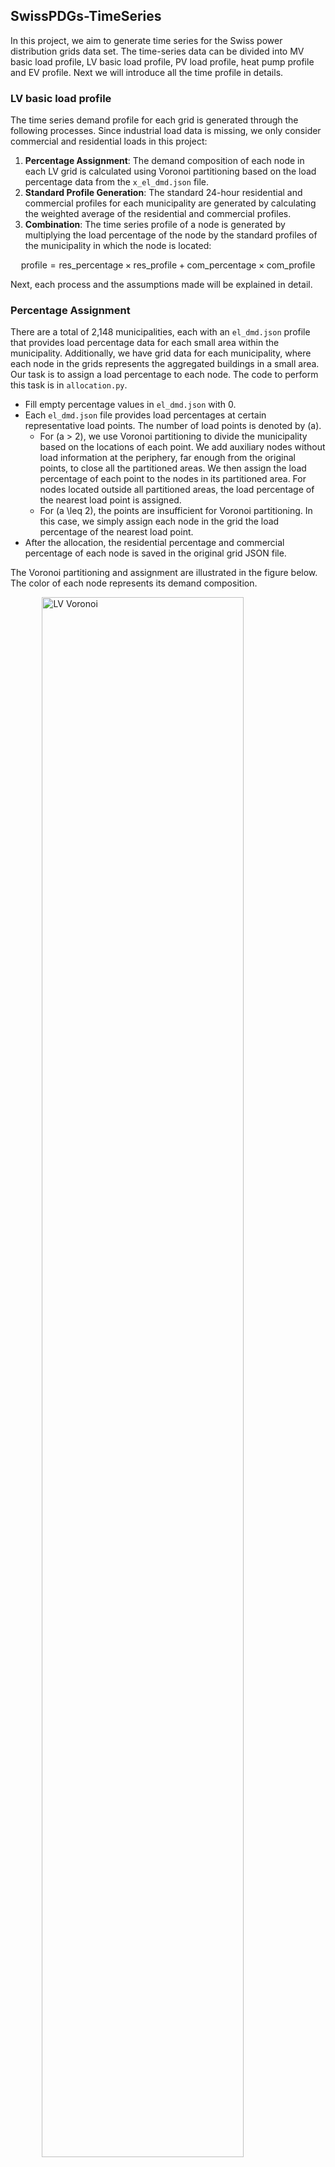 ## SwissPDGs-TimeSeries

In this project, we aim to generate time series for the Swiss power distribution grids data set. The time-series data can be divided into MV basic load profile, LV basic load profile, PV load profile, heat pump profile and EV profile. Next we will introduce all the time profile in details.

### LV basic load profile
The time series demand profile for each grid is generated through the following processes. Since industrial load data is missing, we only consider commercial and residential loads in this project:

1. **Percentage Assignment**: The demand composition of each node in each LV grid is calculated using Voronoi partitioning based on the load percentage data from the `x_el_dmd.json` file.
2. **Standard Profile Generation**: The standard 24-hour residential and commercial profiles for each municipality are generated by calculating the weighted average of the residential and commercial profiles.
3. **Combination**: The time series profile of a node is generated by multiplying the load percentage of the node by the standard profiles of the municipality in which the node is located:

```math
\text{profile} = \text{res\_percentage} \times \text{res\_profile} + \text{com\_percentage} \times \text{com\_profile}
```

Next, each process and the assumptions made will be explained in detail.

### Percentage Assignment

There are a total of 2,148 municipalities, each with an `el_dmd.json` profile that provides load percentage data for each small area within the municipality. Additionally, we have grid data for each municipality, where each node in the grids represents the aggregated buildings in a small area. Our task is to assign a load percentage to each node. The code to perform this task is in `allocation.py`.

- Fill empty percentage values in `el_dmd.json` with 0.
- Each `el_dmd.json` file provides load percentages at certain representative load points. The number of load points is denoted by \(a\).
  - For \(a > 2\), we use Voronoi partitioning to divide the municipality based on the locations of each point. We add auxiliary nodes without load information at the periphery, far enough from the original points, to close all the partitioned areas. We then assign the load percentage of each point to the nodes in its partitioned area. For nodes located outside all partitioned areas, the load percentage of the nearest load point is assigned.
  - For \(a \leq 2\), the points are insufficient for Voronoi partitioning. In this case, we simply assign each node in the grid the load percentage of the nearest load point.
- After the allocation, the residential percentage and commercial percentage of each node is saved in the original grid JSON file.

The Voronoi partitioning and assignment are illustrated in the figure below. The color of each node represents its demand composition.

<img src="Pictures/10_voronoi.png" alt="LV Voronoi" style="width:80%; height:auto; display:block; margin:auto;"/>



### Standard Profile Generation

- We categorized demand profiles by demand source and their construction period. The table below shows the categories. Then we counted the number of each type of demand in each municipality and computed weighted average demand curves accordingly. It is worth mentioning that this demand is 8760 hours, while we need to calculate the profile of millions of nodes, which is a big data storage and computational challenge, so in the next step, we calculated representative 24-hour profiles from this yearly profile.

| Load Type     | Residential                | Commercial                                      |
|---------------|----------------------------|-------------------------------------------------|
| Building Type | Single-family house        | School, Hospital, Offices, Shops, Restaurants   |
| Period        | Before 1920, 1920-1945, 1946-1960, 1961-1970, 1971-1980, 1981-1985, 1986-1990, 1991-1995, 1996-2000, 2001-2005, 2006-2010, 2011-2015 | Before 1920, 1920-1945, 1946-1960, 1961-1970, 1971-1980, 1981-1985, 1986-1990, 1991-1995, 1996-2000, 2001-2005, 2006-2010, 2011-2015 |

- After generating a yearly residential and commercial profile for each municipality, we further processed the yearly profile to get a representative daily profile to reduce data redundancy.
  - For the commercial demand profile, since it has significant seasonal differences, we use k-means to cluster the 365 daily profiles into several clusters. The number of clusters is determined by choosing the best silhouette score. 
  - For the residential demand profile, it doesn't have significant seasonal differences. We calculated an average daily profile using the yearly profile.
- Demand profiles for some municipalities are missing, we fill the missing profiles with average profile of other municipalities.
- Finally, the daily residential and commercial profiles are normalized to the range 0-1.

### Combination

The results derived in step 1 and step 2 are combined together, and the demand profile in each node can be calculated by the following formula:

```math
\text{profile} = \text{res\_percentage} \times \text{res\_profile} + \text{com\_percentage} \times \text{com\_profile}
```

Here is an example of how to generate the demand profile for a grid. You can copy the code below or run the code in `example.ipynb`.

```python
import pickle
import pandas as pd
import numpy as np
import geopandas as gpd
import os
import tqdm
import json
import warnings
import matplotlib.pyplot as plt

warnings.filterwarnings('ignore')

grid_id = '2'
# read folder dictionary
with open('PV/data_processing/dict_folder.json') as f:
    folders = json.load(f)
# read the profile
with open('municipality_profiles/commercial_profile_k-means.pkl', 'rb') as f:
    commercial_profile_kmean = pickle.load(f)
residential_profile = pd.read_csv('municipality_profiles/residential_profiles_24h.csv', index_col=0)
commercial_profile = pd.read_csv('municipality_profiles/commercial_profiles_24h.csv', index_col=0)
commercial_profile_day = commercial_profile_kmean[grid_id]['profile'].reshape(-1, 24)
counts = commercial_profile_kmean[grid_id]['counts']
repeated_profiles = [profile for profile, count in zip(commercial_profile_day, counts) for _ in range(count)]
np.random.shuffle(repeated_profiles)
commercial_profile_year = np.concatenate(repeated_profiles)
residential_profile_day = np.array(residential_profile[grid_id])
residential_profile_year = np.tile(residential_profile_day, 365)
```

```python
path = 'LV/' + folders[grid_id] + '/'
grid_ids = list(set([str(f.split('.')[0][:-6]) for f in os.listdir(path) if f.startswith(grid_id + '-')]))
print("Processing grid {} in municipality {}".format(grid_id, folders[grid_id]))
for n in tqdm.tqdm(range(len(grid_ids))):
    i = grid_ids[n]
    node_id = i + "_nodes"
    nodes = gpd.read_file('LV/' + folders[grid_id] + '/' + node_id)
    nodes['profile'] = {}
    for iter, row in nodes.iterrows():
        combined_profile = row['res_percentage'] * residential_profile_year + row['com_percentage'] * commercial_profile_year
        nodes.at[iter, 'profile'] = combined_profile
    # create folder LV_with_profiles if it does not exist
    if not os.path.exists('LV_with_profiles/' + folders[grid_id]):
        os.makedirs('LV_with_profiles/' + folders[grid_id])
    save_path = 'LV_with_profiles/' + folders[grid_id] + '/' + i + '_nodes'
    nodes.to_pickle(save_path)
```
### MV profiles
To obtain the MV basic time-series load profile, we identified the time-series demand profile at the MV level and chose to use the demand profile of [Zurich](https://opendata.swiss/de/dataset/viertelstundenwerte-zur-stromabgabe-in-den-netzebenen-5-und-7-in-der-stadt-zurich-seit-2010). This dataset provides a clear separation between MV and LV demand, with a resolution of 15-minute intervals.

For greater efficiency and accuracy, we normalized the data to a 0-1 scale and calculated the average 24-hour demand profile from 2015 to 2023. The processed data is stored in the folder MV_basic_monthly_24h_profile, and the resulting trend is illustrated in the figure below. 
<div align=center><img src="Pictures/24h_profile.png" alt="MV Load Profile" style="width:80%; height:auto; display:block; margin:auto;"/></div>

### PV profiles
The PV profiles for Swiss grid is generated based on the data provided by [Alina Walch et al.](https://www.sciencedirect.com/science/article/pii/S0306261919320914). We utilize the following files: rooftop_PV_CH_annual_by_building.csv, rooftop_PV_CH_EPV_W_by_building.csv, and rooftop_PV_CH_EPV_W_std_by_building.csv. A detailed description of this data is available at [data description](https://zenodo.org/records/3609833). This dataset provides a 24-hour PV generation profile for each building, with hourly intervals for each month of the year, along with associated uncertainties. 

To allocate the PV buildings, we apply Voronoi partitioning to each MV grid, using a buffer distance. The buffer distance influences how PV buildings are assigned to MV nodes. The impact of varying buffer distances is shown in the table below. The allocation results for each node are stored in the "PV_allocation_results" folder. In this folder, x_demand.pkl represents the PV demand profile allocated to grid "x," while x_std.pkl represents the uncertainty of that demand. The unit of the demand and uncertainty is W. 

| Buffer distance (m) | MV_grids involved | Unmapped building (%)|Unmapped energy (%)|
| ------- | ------- |------- |------- |
|3000     |747      |2.513   |1.933|
|5000     |653      |0.922   |0.652|
|8000	  |541	    |0.486	 |0.263|
|10000    |501      |0.232   |0.117|

After the allocation, we found that the allocation of some of the grids are extremely imbalance and concentrated. We employ Z-score and HHI index to characterize the deviation and concentration extend of the allocation in a grid, and then re-distribute the PV injection of the node with Z-score bigger than 3 to other normal node to balance to allocation. For higher concentrated grid, we add new node step by step until $HHI<0.25$. The flow chart of this process is shown in the figure below. 
<div align=center><img src="Pictures/flowchart.png" alt="PV flowchart" style="width:35%; height:auto; display:block; margin:auto;"/></div>

### Heat pump profiles
### EV profiles
### Directory Structures

```plaintext
.
├── data_processing
│   └── [Scripts and data for preprocessing raw input data]
├── Demand_calculator
│   └── [Scripts for calculating electrical demand based on various profiles and parameters]
├── LV
│   └── [Low-voltage network data, including node and connection information]
├── municipality_profiles
│   └── [Standard profiles for different municipalities]
│   ├── commercial_profile_k-means.pkl
│   │     └── [Serialized k-means clustering model for typical daily commercial profiles]
│   ├── commercial_profiles_24h.csv
│   │     └── [CSV file with average daily commercial profiles over a year]
│   ├── residential_profiles_24h.csv
│         └── [CSV file with average daily residential profiles over a year]
├── Square_zones_dmd
│   └── [Data and scripts for analyzing demand in square zones]
├── LV_basicload_allocation.py
│   └── [Script for percentage-based allocation processes]
├── example.ipynb
│   └── [Example Jupyter notebook demonstrating how to generate demand profiles for each node in a grid]
├── profile_assignment.py
│   └── [Script for identifying typical days in a year and assigning profiles to nodes within the low-voltage network.]
├── MV_basic_monthly_24h_profile
│
├──`example.ipynb`
│    └── [Use to generate profiles for a single grid rather than a batch process]
├──`PV_allocation_MV_voronoi.py`
│    └──[Use to allocation PV buildings to nodes in MV grid]
├──`PV_demand_generation.py`
│    └──[Use to assign a demand profile and a std profile to nodes in each MV grid]
```

